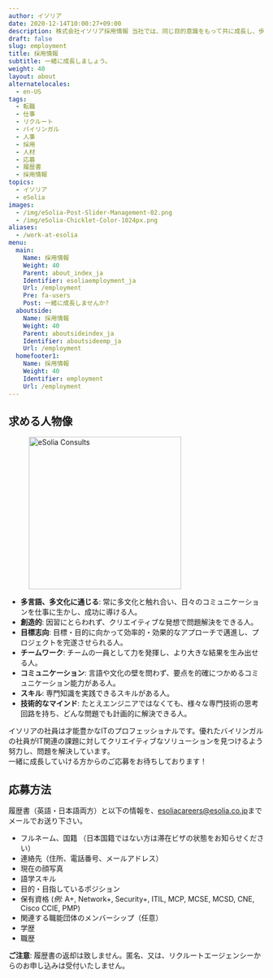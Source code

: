 ```yaml
---
author: イソリア
date: 2020-12-14T10:00:27+09:00
description: 株式会社イソリア採用情報 当社では、同じ目的意識をもって共に成長し、歩んでいける人材を求めています。ぜひお問い合わせください。
draft: false
slug: employment
title: 採用情報
subtitle: 一緒に成長しましょう。
weight: 40
layout: about
alternatelocales:
  - en-US
tags:
  - 転職
  - 仕事
  - リクルート
  - バイリンガル
  - 人事
  - 採用
  - 人材
  - 応募
  - 履歴書
  - 採用情報
topics:
  - イソリア
  - eSolia
images:
  - /img/eSolia-Post-Slider-Management-02.png
  - /img/eSolia-Chicklet-Color-1024px.png
aliases:
  - /work-at-esolia
menu:
  main:
    Name: 採用情報
    Weight: 40
    Parent: about_index_ja
    Identifier: esoliaemployment_ja
    Url: /employment
    Pre: fa-users
    Post: 一緒に成長しませんか?
  aboutside:
    Name: 採用情報
    Weight: 40
    Parent: aboutsideindex_ja
    Identifier: aboutsideemp_ja
    Url: /employment
  homefooter1:
    Name: 採用情報
    Weight: 40
    Identifier: employment
    Url: /employment
---
```


## 求める人物像

<figure class="">
<img class="is-pulled-right has-padding-r-m has-padding-l-m has-padding-b-l" width="300" data-caption="eSolia Consults" alt="eSolia Consults" src="/img/eSolia-Post-Slider-Management-02.png" >
</figure>


* **多言語、多文化に通じる**: 常に多文化と触れ合い、日々のコミュニケーションを仕事に生かし、成功に導ける人。
* **創造的**: 因習にとらわれず、クリエイティブな発想で問題解決をできる人。
* **目標志向**: 目標・目的に向かって効率的・効果的なアプローチで邁進し、プロジェクトを完遂させられる人。
* **チームワーク**: チームの一員として力を発揮し、より大きな結果を生み出せる人。
* **コミュニケーション**: 言語や文化の壁を問わず、要点を的確につかめるコミュニケーション能力がある人。
* **スキル**: 専門知識を実践できるスキルがある人。
* **技術的なマインド**: たとえエンジニアではなくても、様々な専門技術の思考回路を持ち、どんな問題でも計画的に解決できる人。

イソリアの社員は才能豊かなITのプロフェッショナルです。優れたバイリンガルの社員がIT関連の課題に対してクリエイティブなソリューションを見つけるよう努力し、問題を解決しています。<br>
一緒に成長していける方からのご応募をお待ちしております！

## 応募方法

履歴書（英語・日本語両方）と以下の情報を、<esoliacareers@esolia.co.jp>までメールでお送り下さい。

* フルネーム、国籍 （日本国籍ではない方は滞在ビザの状態をお知らせください）
* 連絡先（住所、電話番号、メールアドレス）
* 現在の顔写真
* 語学スキル
* 目的・目指しているポジション
* 保有資格 (_例:_ A+, Network+, Security+, ITIL, MCP, MCSE, MCSD, CNE, Cisco CCIE, PMP)
* 関連する職能団体のメンバーシップ（任意）
* 学歴
* 職歴

<span class="red-text text-darken-4"><strong>ご注意</strong></span>: 履歴書の返却は致しません。匿名、又は、リクルートエージェンシーからのお申し込みは受付いたしません。
